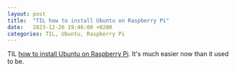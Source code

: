 ```yaml
---
layout: post
title:  "TIL how to install Ubuntu on Raspberry Pi"
date:   2023-12-26 19:46:00 +0200
categories: TIL, Ubuntu, Raspberry Pi
---
```

TIL [how to install Ubuntu on Raspberry Pi](https://ubuntu.com/download/raspberry-pi). It's much easier now than it used to be.
